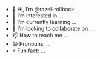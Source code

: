 - 👋 Hi, I’m @razel-rollback
- 👀 I’m interested in ...
- 🌱 I’m currently learning ...
- 💞️ I’m looking to collaborate on ...
- 📫 How to reach me ...
- 😄 Pronouns: ...
- ⚡ Fun fact: ...




<!---
razel-rollback/razel-rollback is a ✨ special ✨ repository because its `README.md` (this file) appears on your GitHub profile.
You can click the Preview link to take a look at your changes.
--->
